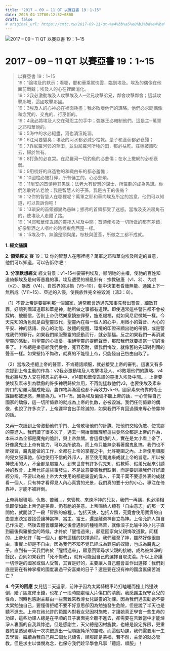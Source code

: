 ```yaml
---
title: "2017 – 09 – 11 QT 以賽亞書 19：1~15"
date: 2025-04-12T00:12:32+0800
draft: false
# original_url: https://cmtc.tw/2017-09-11-qt-%e4%bb%a5%e8%b3%bd%e4%ba%9e%e6%9b%b8-19%ef%bc%9a115
---
```


![2017 – 09 – 11 QT 以賽亞書 19：1\~15](/images/qt.jpg   "2017 – 09 – 11 QT 以賽亞書 19：1\~15")

# 2017 – 09 – 11 QT 以賽亞書 19：1\~15

> 以賽亞書 19：1\~15  
> 19：1論埃及的默示：看哪，耶和華乘駕快雲，臨到埃及。埃及的偶像在他面前戰兢；埃及人的心在裡面消化。  
> 19：2我必激動埃及人攻擊埃及人─弟兄攻擊弟兄，鄰舍攻擊鄰舍；這城攻擊那城，這國攻擊那國。  
> 19：3埃及人的心神必在裡面耗盡；我必敗壞他們的謀略。他們必求問偶像和念咒的、交鬼的、行巫術的。  
> 19：4我必將埃及人交在殘忍主的手中；強暴王必轄制他們。這是主─萬軍之耶和華說的。  
> 19：5海中的水必絕盡，河也消沒乾涸。  
> 19：6江河要變臭；埃及的河水都必減少枯乾。葦子和蘆荻都必衰殘；  
> 19：7靠尼羅河旁的草田，並沿尼羅河所種的田，都必枯乾。莊稼被風吹去，歸於無有。  
> 19：8打魚的必哀哭。在尼羅河一切釣魚的必悲傷；在水上撒網的必都衰弱。  
> 19：9用梳好的麻造物的和織白布的都必羞愧；  
> 19：10國柱必被打碎，所有傭工的，心必愁煩。  
> 19：11瑣安的首領極其愚昧；法老大有智慧的謀士，所籌劃的成為愚謀。你們怎敢對法老說：我是智慧人的子孫，我是古王的後裔？  
> 19：12你的智慧人在哪裡呢？萬軍之耶和華向埃及所定的旨意，他們可以知道，可以告訴你吧！  
> 19：13瑣安的首領都變為愚昧；挪弗的首領都受了迷惑。當埃及支派房角石的，使埃及人走錯了路。  
> 19：14耶和華使乖謬的靈攙入埃及中間；首領使埃及一切所做的都有差錯，好像醉酒之人嘔吐的時候東倒西歪一樣。  
> 19：15埃及中，無論是頭與尾，棕枝與蘆葦，所做之工都不成就。

**1. 經文誦讀**

**2. 領受經文**
賽 19：12 你的智慧人在哪裡呢？萬軍之耶和華向埃及所定的旨意，他們可以知道，可以告訴你吧！

**3. 分享默想經文**
經文背景：v1\~15神要審判埃及，顯明祂的主權，使祂的百姓知道倚賴埃及是何等愚蠢的事。埃及遭受的禍亂針有：宗教破產（v1、3）、內哄（v2）、暴政（V4）、自然界的災禍（V5\~10）、朝中決策者昏庸無能、通國上下一無所成（V11\~15）、亞述的入侵，使民族性完全被毀滅（鴻3：8）。

（1）不管上帝是要審判那一個國家，通常都會透過先知事先發出警告，細數其罪，好讓列國知道耶和華是神，祂所做之事都有道理。即使通常這些警告都不會被採納、被聽信，否則上帝仍然樂意饒恕罪孽，施恩賜福，就如同尼尼微城一樣。今天先知的角色就是由聖靈取代，聖靈內在每一個人的心中，用微小的聲音、內心的平安、神的話語、良心的功能、肢體的提醒、環境的印證來顯出祂的帶領，或是警戒我們的罪行。如果我們順服聖靈的感動而行，就必蒙福。反之如果我們一再消滅聖靈的感動，叫聖靈的心擔憂，拒絕聖靈的提醒聲音，那麼我們就要擔當一切的後果了。上帝總是樂意給我們機會，寬容忍耐，領我們悔改，就像舊約先知對列國的聲音一樣。如果堅持不悔改，就真的不能怪上帝，只能怪自己咎由自取了。

（2）當埃及拒絕上帝的聲音，不肯聽話順服，就必接受上帝的審判。這裏又有多次提到上帝主動的作為：v2我必激動埃及人攻擊埃及人、v3敗壞他們的謀略、v4我必將埃及人交在殘忍主的手中、v14耶和華使乖謬的靈攙入埃及中間…。上帝要使埃及素來引為驕傲的許多神明歸於無用，不再能拯救他們v3，也要使埃及素來誇口的尼羅河變成乾涸，農作物與漁獲也都不再效力v5\~9，國家素來倚靠的術士謀臣都被迷惑，無能為力。V11\~15。因為埃及偏偏不聽上帝的話，一心倚靠自己國家的驕傲，這一切所倚靠的就成為上帝的仇敵，必被毀滅。我們任何倚靠的偶像，也說了許多次了，上帝遲早會出手除滅的，如果我們不肯回過頭來專心倚靠神的話。

又再一次讀到上帝激動他們爭鬥、上帝敗壞他們的計謀、把他們交給仇敵、使乖謬的靈進入。我們讀了很多次了，過去一開始很難理解這些竟然全都是上帝的作為，本來以為全都是魔鬼的詭計，與上帝無關。會這樣想的人，實在是太小看上帝了，好像魔鬼比上帝有能力，可以為所欲為，而上帝只能無奈看著魔鬼亂搞。我們也不斷複習，魔鬼能做的工作，全都在上帝的掌握之中，允許範圍之內。上帝使用順服的兒女服事祂，卻也使用不信的外邦人，甚至使用魔鬼來成就上帝的旨意。所以被神使用的人，不全都是屬靈人。到末世會有許多假先知、假教師、假弟兄起來引誘神的教會，上帝允許這些事發生，不是故意要害我們跌倒，而是要訓練我們好好讀經分辨，不要以為被上帝大大使用的都是屬靈的偉人，千萬千萬不要憑外表的成就看一個人，只有神才看得見人內心真實的光景，我們真的要十分的小心，專注在倚靠神，才能不被絆倒。

上帝興起環境、仇敵、苦難…，來管教、來煉淨神的兒女，我們一再講，也必須相信即使如此上帝仍是美善，仍有祂的美意。上帝賜給人類有「自由意志」的那一天開始，就開啟了一段「冒險的旅程」。包括天使，包括人類，究竟會使用寶貴的自由意志決定要接受讓神當神、當主、當王，還是離棄神自立為神。上帝允許人類自己作決定，然後去體會離棄神之後會遇到的種種痛苦，就像浪子比喻中的小兒子直到最後與豬搶食的時候，才終於「醒悟過來」，願意回家向父親悔改道歉。同樣的，上帝允許「每一個人」都有這樣的抉擇過程。我們離棄了神，雖然好像很自由，事實上卻是不自由，因為我們不知不覺已經成為罪惡的奴隸，也成為魔鬼之子。直到有一天我們終於「醒悟過來」，願意回頭尋求父親的接納，成為被煉淨的餘民，否則如果我們「死不悔改」，就有可能因自己的選擇自取沈淪。所以上帝讓一切悖逆的國家或個人受苦，其實是好的，主要讓人自己體會並作出選擇：我們到底是要在有神掌權的國度裏過平安喜樂的日子？還是要在沒有神的國度裏痛苦滅亡？

**4. 今天的回應**
女兒這二天返家，前陣子因為太累騎機車時打瞌睡而撞上路邊跌倒，賠了朋友修車錢，也花了一段時間處理大片傷口的清創。我感謝主保守女兒的性命，同時也感謝主藉由一些苦難來教導女兒屬靈的功課。因為我們過去勸她不要太累勉強自己，要懂得拒絕不要不好意思卻因為勉強發生危險，但是說了半天也是聽不進去。上帝在祂允許的範圍內對我女兒因材施教，才讓她真正學會一些生命的功課，這些功課人總是在平順的日子裏面完全聽不進去，卻需要在苦難當中才能煉淨人裏面的自我與悖逆。但是感謝主，天父總是因材施教，也總是設定界限，更重要的是透過環境一次次塑造出一個順服純淨的靈魂。而這個功課，我們需要用一生去學習。繼續為我自己與二個女兒禱告，順服即是蒙福，若不然，主愛的就必管教。但是求主以憐憫為念，也保守我們趁早學會凡事「聽話、順服」！
